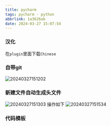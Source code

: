 ```yaml
---
title: pycharm
tags: pycharm - python
abbrlink: 1a3626ab
date: 2024-03-27 15:07:54
---
```

### 汉化
在`plugin`里面下载`Chinese`
### 自带git
![20240327151202](https://cdn.jsdelivr.net/gh/wawzysys/imgbed@main/20240327151202.png)
### 新建文件自动生成头文件
![20240327151303](https://cdn.jsdelivr.net/gh/wawzysys/imgbed@main/20240327151303.png)
操作如下
![20240327151534](https://cdn.jsdelivr.net/gh/wawzysys/imgbed@main/20240327151534.png)
### 代码模板